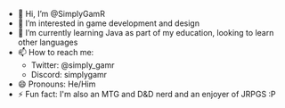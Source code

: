 - 👋 Hi, I’m @SimplyGamR
- 👀 I’m interested in game development and design
- 🌱 I’m currently learning Java as part of my education, looking to learn other languages
- 📫 How to reach me:
  - Twitter: @simply_gamr
  - Discord: simplygamr
- 😄 Pronouns: He/Him
- ⚡ Fun fact: I'm also an MTG and D&D nerd and an enjoyer of JRPGS :P

<!---
SimplyGamR/SimplyGamR is a ✨ special ✨ repository because its `README.md` (this file) appears on your GitHub profile.
You can click the Preview link to take a look at your changes.
--->
